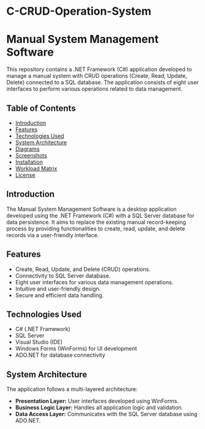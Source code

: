 # C-CRUD-Operation-System
# Manual System Management Software

This repository contains a .NET Framework (C#) application developed to manage a manual system with CRUD operations (Create, Read, Update, Delete) connected to a SQL database. The application consists of eight user interfaces to perform various operations related to data management.

## Table of Contents
- [Introduction](#introduction)
- [Features](#features)
- [Technologies Used](#technologies-used)
- [System Architecture](#system-architecture)
- [Diagrams](#diagrams)
- [Screenshots](#screenshots)
- [Installation](#installation)
- [Workload Matrix](#workload-matrix)
- [License](#license)

## Introduction
The Manual System Management Software is a desktop application developed using the .NET Framework (C#) with a SQL Server database for data persistence. It aims to replace the existing manual record-keeping process by providing functionalities to create, read, update, and delete records via a user-friendly interface.

## Features
- Create, Read, Update, and Delete (CRUD) operations.
- Connectivity to SQL Server database.
- Eight user interfaces for various data management operations.
- Intuitive and user-friendly design.
- Secure and efficient data handling.

## Technologies Used
- C# (.NET Framework)
- SQL Server
- Visual Studio (IDE)
- Windows Forms (WinForms) for UI development
- ADO.NET for database connectivity

## System Architecture
The application follows a multi-layered architecture:
- **Presentation Layer:** User interfaces developed using WinForms.
- **Business Logic Layer:** Handles all application logic and validation.
- **Data Access Layer:** Communicates with the SQL Server database using ADO.NET.

